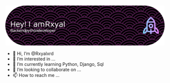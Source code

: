 ![alt text](https://github.com/Rxyalxrd/Rxyalxrd/blob/main/github-header-image.png?raw=true)
- 👋 Hi, I’m @Rxyalxrd
- 👀 I’m interested in ...
- 🌱 I’m currently learning Python, Django, Sql
- 💞️ I’m looking to collaborate on ...
- 📫 How to reach me ...

<!---
Rxyalxrd/Rxyalxrd is a ✨ special ✨ repository because its `README.md` (this file) appears on your GitHub profile.
You can click the Preview link to take a look at your changes.
--->
